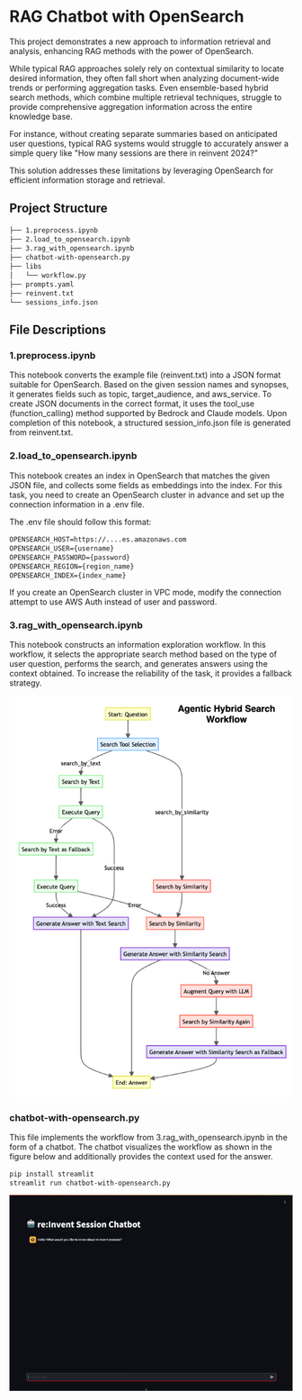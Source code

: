 # RAG Chatbot with OpenSearch

This project demonstrates a new approach to information retrieval and analysis, enhancing  RAG methods with the power of OpenSearch.

While typical RAG approaches solely rely on contextual similarity to locate desired information, they often fall short when analyzing document-wide trends or performing aggregation tasks. Even ensemble-based hybrid search methods, which combine multiple retrieval techniques, struggle to provide comprehensive aggregation information across the entire knowledge base.

For instance, without creating separate summaries based on anticipated user questions, typical RAG systems would struggle to accurately answer a simple query like "How many sessions are there in reinvent 2024?"

This solution addresses these limitations by leveraging OpenSearch for efficient information storage and retrieval.

## Project Structure
```
├── 1.preprocess.ipynb
├── 2.load_to_opensearch.ipynb
├── 3.rag_with_opensearch.ipynb
├── chatbot-with-opensearch.py
├── libs
│   └── workflow.py
├── prompts.yaml
├── reinvent.txt
└── sessions_info.json
```

## File Descriptions

### 1.preprocess.ipynb
This notebook converts the example file (reinvent.txt) into a JSON format suitable for OpenSearch. Based on the given session names and synopses, it generates fields such as topic, target_audience, and aws_service. To create JSON documents in the correct format, it uses the tool_use (function_calling) method supported by Bedrock and Claude models. Upon completion of this notebook, a structured session_info.json file is generated from reinvent.txt.

### 2.load_to_opensearch.ipynb
This notebook creates an index in OpenSearch that matches the given JSON file, and collects some fields as embeddings into the index. For this task, you need to create an OpenSearch cluster in advance and set up the connection information in a .env file. 

The .env file should follow this format:
```
OPENSEARCH_HOST=https://....es.amazonaws.com 
OPENSEARCH_USER={username} 
OPENSEARCH_PASSWORD={password} 
OPENSEARCH_REGION={region_name} 
OPENSEARCH_INDEX={index_name}
```

If you create an OpenSearch cluster in VPC mode, modify the connection attempt to use AWS Auth instead of user and password.

### 3.rag_with_opensearch.ipynb
This notebook constructs an information exploration workflow. In this workflow, it selects the appropriate search method based on the type of user question, performs the search, and generates answers using the context obtained. To increase the reliability of the task, it provides a fallback strategy.

<img src="./images/workflow.png" alt="Workflow" width="600"/>

### chatbot-with-opensearch.py
This file implements the workflow from 3.rag_with_opensearch.ipynb in the form of a chatbot. The chatbot visualizes the workflow as shown in the figure below and additionally provides the context used for the answer.
```
pip install streamlit
streamlit run chatbot-with-opensearch.py
```

<img src="./images/opensearch-chatbot.gif" alt="Chat With OpenSearch" width="1000"/>